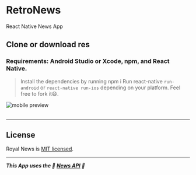 # RetroNews
React Native News App 

## Clone or download res
### Requirements: Android Studio or Xcode, npm, and React Native.
> Install the dependencies by running npm i
> Run react-native `run-android` or `react-native run-ios` depending on your platform.
> Feel free to fork it😄.

![mobile preview](https://cdn-images-1.medium.com/max/800/1*8ONZhhGqrQ6OCagY6ZHjbQ.jpeg)<br /><br />

---


## License

Royal News is [MIT licensed](./LICENSE).

---

***This App uses the 💙 [News API](https://newsapi.org) 💙***
